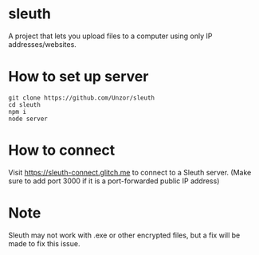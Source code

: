 # sleuth
A project that lets you upload files to a computer using only IP addresses/websites.

# How to set up server
```
git clone https://github.com/Unzor/sleuth
cd sleuth
npm i
node server
```

# How to connect
Visit https://sleuth-connect.glitch.me to connect to a Sleuth server. (Make sure to add port 3000 if it is a port-forwarded public IP address)

# Note
Sleuth may not work with .exe or other encrypted files, but a fix will be made to fix this issue.
